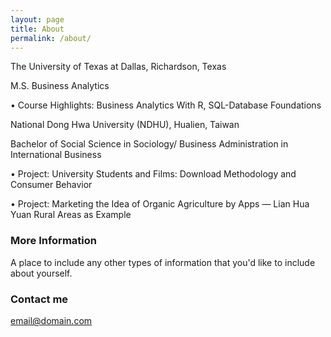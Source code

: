 ```yaml
---
layout: page
title: About
permalink: /about/
---
```


The University of Texas at Dallas, Richardson, Texas 

M.S. Business Analytics

• Course Highlights: Business Analytics With R, SQL-Database Foundations

National Dong Hwa University (NDHU), Hualien, Taiwan

Bachelor of Social Science in Sociology/ Business Administration in International Business

• Project: University Students and Films: Download Methodology and Consumer Behavior

• Project: Marketing the Idea of Organic Agriculture by Apps — Lian Hua Yuan Rural Areas as Example

### More Information

A place to include any other types of information that you'd like to include about yourself.

### Contact me

[email@domain.com](mailto:email@domain.com)
